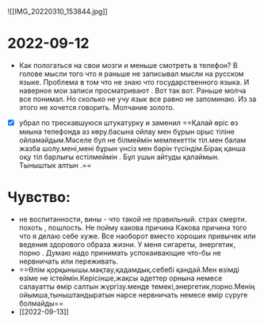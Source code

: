  ![[IMG_20220310_153844.jpg]]
# 2022-09-12
- Как пологаться на свои мозги и меньше смотреть в телефон? В голове мысли того что я раньше не записывал мысли на русском языке. Проблема в том что не знаю что государственного языка. И наверное мои записи просматривают . Вот так вот. Раньше молча все понимал. Но сколько не учу язык все равно не запоминаю. Из за этого не хочется говорить. Молчание золото.
- [x] убрал по трескавшуюся штукатурку и заменил
==Қалай  өріс өз миына телефонда аз көру.басына ойлау мен бұрын орыс тіліне ойламайдым.Мәселе бул не білмеймін мемлекеттік тіл.мен балам жазба шолу.мені,мені бұрын үнсіз мен бәрін түсіндім.Бірақ қанша оқу тіл  барлығы естілмеймін . Бұл ушьн айтуды қалаймын. Тыныштык алтын .==
# Чувство:
- не воспитанности, вины - что такой не правильный.
страх смерти.
похоть , пошлость.
Не пойму какова причина
Какова причина того что я делаю себе хуже. Все наоборот вместо хороших привычек или ведения здорового образа жизни. У меня сигареты, энергетик, порно . Думаю надо принимать успокаивающие что-бы не нервничать или переживать.
- ==Өлім қорқынышы.мақтау,қадамдық.себебі қандай.Мен өзімді өзіме не істеймін.Керісінше,жақсы әдеттер орнына немесе салауатты өмір салтын жүргізу.менде темекі,энергетик,порно.Менің ойымша,тыныштандыратын нәрсе нервничать немесе өмір сүруге болмайды==
- [[2022-09-13]]